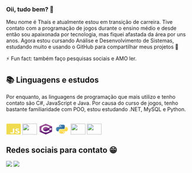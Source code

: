 ### Oii, tudo bem? 👋

Meu nome é Thaís e atualmente estou em transição de carreira.
Tive contato com a programação de jogos durante o ensino médio e desde então sou apaixonada por tecnologia, mas fiquei afastada da área por uns anos.
Agora estou cursando Análise e Desenvolvimento de Sistemas, estudando muito e usando o GitHub para compartilhar meus projetos 🤩

⚡ Fun fact: também faço pesquisas sociais e AMO ler.

## 📚 Linguagens e estudos
Por enquanto, as linguagens de programação que mais utilizo e tenho contato são C#, JavaScript e Java.
Por causa do curso de jogos, tenho bastante familiaridade com POO, estou estudando .NET, MySQL e Python.
<div style="display: inline_block"><br>
  <img align="center" height="30" width="40" src="https://raw.githubusercontent.com/devicons/devicon/master/icons/javascript/javascript-plain.svg">
  <img align="center" height="30" width="40" src="https://cdn.jsdelivr.net/gh/devicons/devicon/icons/java/java-original.svg" />       
  <img align="center" height="30" width="40" src="https://raw.githubusercontent.com/devicons/devicon/master/icons/csharp/csharp-original.svg">
  <img align="center" height="30" width="40" src="https://raw.githubusercontent.com/devicons/devicon/master/icons/python/python-original.svg">
  <img align="center" height="30" width="40"src="https://cdn.jsdelivr.net/gh/devicons/devicon/icons/mysql/mysql-original.svg" />     
  <img align="center" height="30" width="40" src="https://cdn.jsdelivr.net/gh/devicons/devicon/icons/dotnetcore/dotnetcore-original.svg" />
</div>    


## Redes sociais para contato 😁
<div> 
  <a href = "mailto:thaissilvatfa@gmail.com"><img src="https://img.shields.io/badge/-Gmail-%23333?style=for-the-badge&logo=gmail&logoColor=white" target="_blank"></a>
  <a href="https://www.linkedin.com/in/thaissilvape" target="_blank"><img src="https://img.shields.io/badge/-LinkedIn-%230077B5?style=for-the-badge&logo=linkedin&logoColor=white" target="_blank"></a> 
</div>
